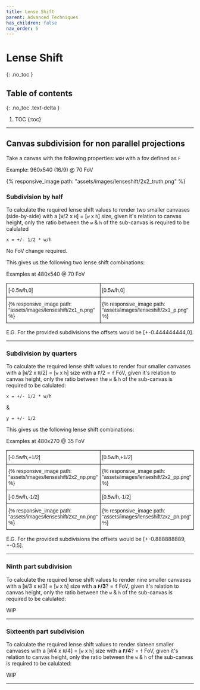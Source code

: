 ```yaml
---
title: Lense Shift
parent: Advanced Techniques
has_children: false
nav_order: 5
---
```


# Lense Shift
{: .no_toc }

## Table of contents
{: .no_toc .text-delta }

1. TOC
{:toc}

---

## Canvas subdivision for non parallel projections

Take a canvas with the following properties: `W`x`H` with a fov defined as `F`

Example: 960x540 (16/9) @ 70 FoV

{% responsive_image path: "assets/images/lenseshift/2x2_truth.png" %}

### Subdivision by half

To calculate the required lense shift values to render two smaller canvases (side-by-side) with a [`W`/2 x `H`] = [`w` x `h`] size, given it's relation to canvas height, only the ratio between the `w` & `h` of the sub-canvas is required to be calulated

``` x = +/- 1/2 * w/h ```

No FoV change required.

This gives us the following two lense shift combinations:

Examples at 480x540 @ 70 FoV

<style type="text/css">
.tg  {border-collapse:collapse;border-spacing:0;}
.tg td{border-color:black;border-style:solid;border-width:1px;font-family:Arial, sans-serif;font-size:14px;
  overflow:hidden;padding:10px 5px;word-break:normal;}
.tg th{border-color:black;border-style:solid;border-width:1px;font-family:Arial, sans-serif;font-size:14px;
  font-weight:normal;overflow:hidden;padding:10px 5px;word-break:normal;}
.tg .tg-0lax{text-align:left;vertical-align:top}
</style>
<table class="tg">
<thead>
  <tr>
    <th class="tg-0lax">[-0.5w/h,0]</th>
    <th class="tg-0lax">[0.5w/h,0]</th>
  </tr>
</thead>
<tbody>
  <tr>
    <td class="tg-0lax">{% responsive_image path: "assets/images/lenseshift/2x1_n.png" %}</td>
    <td class="tg-0lax">{% responsive_image path: "assets/images/lenseshift/2x1_p.png" %}</td>
  </tr>
</tbody>
</table>

E.G. For the provided subdivisions the offsets would be [+-0.444444444,0].

---

### Subdivision by quarters

To calculate the required lense shift values to render four smaller canvases with a [`W`/2 x `H`/2] = [`w` x `h`] size with a `F`/2 = `f` FoV, given it's relation to canvas height, only the ratio between the `w` & `h` of the sub-canvas is required to be calulated:

``` x = +/- 1/2 * w/h ```

&

``` y = +/- 1/2 ```

This gives us the following lense shift combinations:

Examples at 480x270 @ 35 FoV

<style type="text/css">
.tg  {border-collapse:collapse;border-spacing:0;}
.tg td{border-color:black;border-style:solid;border-width:1px;font-family:Arial, sans-serif;font-size:14px;
  overflow:hidden;padding:10px 5px;word-break:normal;}
.tg th{border-color:black;border-style:solid;border-width:1px;font-family:Arial, sans-serif;font-size:14px;
  font-weight:normal;overflow:hidden;padding:10px 5px;word-break:normal;}
.tg .tg-0lax{text-align:left;vertical-align:top}
</style>
<table class="tg">
<thead>
  <tr>
    <th class="tg-0lax">[-0.5w/h,+1/2]</th>
    <th class="tg-0lax">[0.5w/h,+1/2]</th>
  </tr>
</thead>
<tbody>
  <tr>
    <td class="tg-0lax">{% responsive_image path: "assets/images/lenseshift/2x2_np.png" %}</td>
    <td class="tg-0lax">{% responsive_image path: "assets/images/lenseshift/2x2_pp.png" %}</td>
  </tr>
  <tr>
    <td class="tg-0lax">[-0.5w/h,-1/2]</td>
    <td class="tg-0lax">[0.5w/h,-1/2]</td>
  </tr>
  <tr>
    <td class="tg-0lax">{% responsive_image path: "assets/images/lenseshift/2x2_nn.png" %}</td>
    <td class="tg-0lax">{% responsive_image path: "assets/images/lenseshift/2x2_pn.png" %}</td>
  </tr>
</tbody>
</table>

E.G. For the provided subdivisions the offsets would be [+-0.888888889, +-0.5].

---

### Ninth part subdivision

To calculate the required lense shift values to render nine smaller canvases with a [`W`/3 x `H`/3] = [`w` x `h`] size with a **`F`/3**? = `f` FoV, given it's relation to canvas height, only the ratio between the `w` & `h` of the sub-canvas is required to be calulated:

WIP

---

### Sixteenth part subdivision

To calculate the required lense shift values to render sixteen smaller canvases with a [`W`/4 x `H`/4] = [`w` x `h`] size with a **`F`/4**? = `f` FoV, given it's relation to canvas height, only the ratio between the `w` & `h` of the sub-canvas is required to be calulated:

WIP

---

